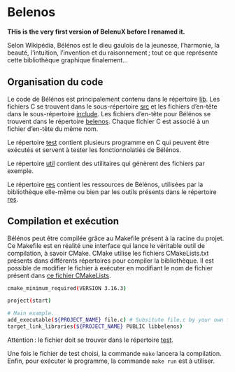 # Belenos

**THis is the very first version of BelenuX before I renamed it.**

Selon Wikipédia, Bélénos est le dieu gaulois de la jeunesse, l’harmonie, la
beauté, l’intuition, l’invention et du raisonnement ; tout ce que représente
cette bibliothèque graphique finalement...

## Organisation du code

Le code de Bélénos est principalement contenu dans le répertoire [lib](./lib).
Les fichiers C se trouvent dans le sous-répertoire [src](./lib/src) et les
fichiers d’en-tête dans le sous-répertoire [include](./lib/include). Les
fichiers d’en-tête pour Bélénos se trouvent dans le répertoire
[belenos](./lib/include/belenos). Chaque fichier C est associé à un fichier
d’en-tête du même nom.

Le répertoire [test](./test) contient plusieurs programme en C qui peuvent être
exécutés et servent à tester les fonctionnolatiés de Bélénos.

Le répertoire [util](./util) contient des utilitaires qui génèrent des fichiers
par exemple.

Le répertoire [res](./res) contient les ressources de Bélénos, utilisées par
la bibliothèque elle-même ou bien par les outils présents dans le répertoire
[res](./res).

## Compilation et exécution

Bélénos peut être compilée grâce au Makefile présent à la racine du projet. Ce
Makefile est en réalité une interface qui lance le véritable outil de
compilation, à savoir CMake. CMake utilise les fichiers CMakeLists.txt présents
dans différents répertoires pour compiler la bibliothèque. Il est possible de
modifier le fichier à exécuter en modifiant le nom de fichier présent dans
[ce fichier CMakeLists](./test/CMakeLists.txt).

```sh
cmake_minimum_required(VERSION 3.16.3)

project(start)

# Main example.
add_executable(${PROJECT_NAME} file.c) # Subsitute file.c by your own file.
target_link_libraries(${PROJECT_NAME} PUBLIC libbelenos)
```

Attention : le fichier doit se trouver dans le répertoire [test](./test).

Une fois le fichier de test choisi, la commande `make` lancera la compilation.
Enfin, pour exécuter le programme, la commande `make run` est à utiliser.
